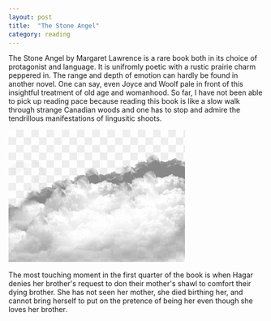 ```yaml
---
layout: post 
title:  "The Stone Angel"
category: reading
---
```


The Stone Angel by Margaret Lawrence is a rare book both in its choice of protagonist and language. It is unifromly poetic with a rustic prairie charm peppered in. The range and depth of emotion can hardly be found in another novel. One can say, even Joyce and Woolf pale in front of this insightful treatment of old age and womanhood. So far, I have not been able to pick up reading pace because reading this book is like a slow walk through strange
Canadian woods and one has to stop and admire the tendrillous manifestations of lingusitic shoots.

![Clouds](/assets/images/clouds.png)

The most touching moment in the first quarter of the book is when Hagar denies her brother's request to don their mother's shawl to comfort their dying brother. She has not seen her mother, she died birthing her, and cannot bring herself to put on the pretence of being her even though she loves her brother.
